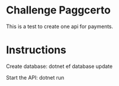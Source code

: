 # Challenge Paggcerto
This is a test to create one api for payments.

# Instructions
Create database: dotnet ef database update

Start the API: dotnet run
